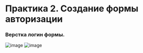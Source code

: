 # Практика 2. Создание формы авторизации
###  Верстка логин формы.
  ![image](https://github.com/user-attachments/assets/0c93ba98-fa8a-4adc-bdca-cc9ed5858afb)
  ![image](https://github.com/user-attachments/assets/6ea5ef6b-b7ad-4fab-8b3a-ebb4c760f150)
